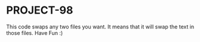 # PROJECT-98
This code swaps any two files you want. It means that it will swap the text in those files. Have Fun :)

